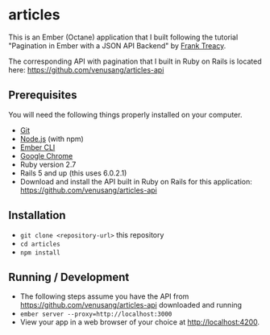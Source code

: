# articles

This is an Ember (Octane) application that I built following the tutorial "Pagination in Ember with a JSON API Backend" by [Frank Treacy](https://emberigniter.com/pagination-in-ember-with-json-api-backend/).

The corresponding API with pagination that I built in Ruby on Rails is located here: https://github.com/venusang/articles-api

## Prerequisites

You will need the following things properly installed on your computer.

- [Git](https://git-scm.com/)
- [Node.js](https://nodejs.org/) (with npm)
- [Ember CLI](https://ember-cli.com/)
- [Google Chrome](https://google.com/chrome/)
- Ruby version 2.7
- Rails 5 and up (this uses 6.0.2.1)
- Download and install the API built in Ruby on Rails for this application: https://github.com/venusang/articles-api

## Installation

- `git clone <repository-url>` this repository
- `cd articles`
- `npm install`

## Running / Development

- The following steps assume you have the API from https://github.com/venusang/articles-api downloaded and running
- `ember server --proxy=http://localhost:3000`
- View your app in a web browser of your choice at [http://localhost:4200](http://localhost:4200/articles).
